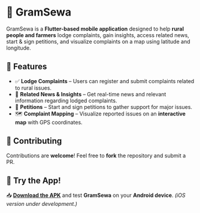 # 🌿 GramSewa

GramSewa is a **Flutter-based mobile application** designed to help **rural people and farmers** lodge complaints, gain insights, access related news, start & sign petitions, and visualize complaints on a map using latitude and longitude.

## 🚀 Features
- ✅ **Lodge Complaints** – Users can register and submit complaints related to rural issues.
- 📰 **Related News & Insights** – Get real-time news and relevant information regarding lodged complaints.
- 📜 **Petitions** – Start and sign petitions to gather support for major issues.
- 🗺️ **Complaint Mapping** – Visualize reported issues on an **interactive map** with GPS coordinates.

## 🤝 Contributing
Contributions are **welcome**! Feel free to **fork** the repository and submit a PR.  

## 📱 Try the App!
📥 **[Download the APK](https://drive.google.com/file/d/1GqR7grncvl9tcI-oOLbeQg9s_7ZwbPJt/view?usp=sharing)** and test **GramSewa** on your **Android device**. *(iOS version under development.)*

